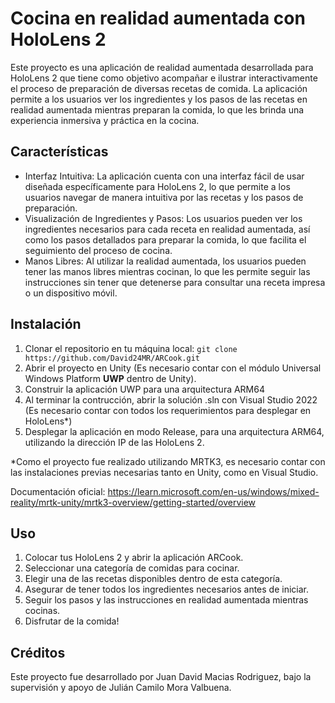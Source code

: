# Cocina en realidad aumentada con HoloLens 2

Este proyecto es una aplicación de realidad aumentada desarrollada para HoloLens 2 que tiene como objetivo acompañar e ilustrar interactivamente el proceso de preparación de diversas recetas de comida. La aplicación permite a los usuarios ver los ingredientes y los pasos de las recetas en realidad aumentada mientras preparan la comida, lo que les brinda una experiencia inmersiva y práctica en la cocina.

## Características
- Interfaz Intuitiva: La aplicación cuenta con una interfaz fácil de usar diseñada específicamente para HoloLens 2, lo que permite a los usuarios navegar de manera intuitiva por las recetas y los pasos de preparación.
- Visualización de Ingredientes y Pasos: Los usuarios pueden ver los ingredientes necesarios para cada receta en realidad aumentada, así como los pasos detallados para preparar la comida, lo que facilita el seguimiento del proceso de cocina.
- Manos Libres: Al utilizar la realidad aumentada, los usuarios pueden tener las manos libres mientras cocinan, lo que les permite seguir las instrucciones sin tener que detenerse para consultar una receta impresa o un dispositivo móvil.

## Instalación
1. Clonar el repositorio en tu máquina local:
```git clone https://github.com/David24MR/ARCook.git```
2. Abrir el proyecto en Unity (Es necesario contar con el módulo Universal Windows Platform **UWP** dentro de Unity).
3. Construir la aplicación UWP para una arquitectura ARM64
4. Al terminar la contrucción, abrir la solución .sln con Visual Studio 2022 (Es necesario contar con todos los requerimientos para desplegar en HoloLens*)
5. Desplegar la aplicación en modo Release, para una arquitectura ARM64, utilizando la dirección IP de las HoloLens 2.
   
*Como el proyecto fue realizado utilizando MRTK3, es necesario contar con las instalaciones previas necesarias tanto en Unity, como en Visual Studio.

Documentación oficial: https://learn.microsoft.com/en-us/windows/mixed-reality/mrtk-unity/mrtk3-overview/getting-started/overview

## Uso
1. Colocar tus HoloLens 2 y abrir la aplicación ARCook.
2. Seleccionar una categoría de comidas para cocinar.
3. Elegir una de las recetas disponibles dentro de esta categoría.
4. Asegurar de tener todos los ingredientes necesarios antes de iniciar.
5. Seguir los pasos y las instrucciones en realidad aumentada mientras cocinas.
6. Disfrutar de la comida!


## Créditos
Este proyecto fue desarrollado por Juan David Macias Rodriguez, bajo la supervisión y apoyo de Julián Camilo Mora Valbuena.
